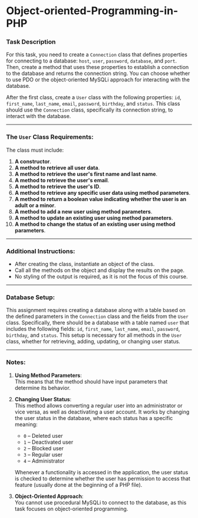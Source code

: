 # Object-oriented-Programming-in-PHP
### **Task Description**

For this task, you need to create a `Connection` class that defines properties for connecting to a database: `host`, `user`, `password`, `database`, and `port`. Then, create a method that uses these properties to establish a connection to the database and returns the connection string. You can choose whether to use PDO or the object-oriented MySQLi approach for interacting with the database.

After the first class, create a `User` class with the following properties: `id`, `first_name`, `last_name`, `email`, `password`, `birthday`, and `status`. This class should use the `Connection` class, specifically its connection string, to interact with the database.

---

### **The `User` Class Requirements:**
The class must include:
1. **A constructor**.  
2. **A method to retrieve all user data**.  
3. **A method to retrieve the user's first name and last name**.  
4. **A method to retrieve the user's email**.  
5. **A method to retrieve the user's ID**.  
6. **A method to retrieve any specific user data using method parameters**.  
7. **A method to return a boolean value indicating whether the user is an adult or a minor**.  
8. **A method to add a new user using method parameters**.  
9. **A method to update an existing user using method parameters**.  
10. **A method to change the status of an existing user using method parameters**.

---

### **Additional Instructions:**
- After creating the class, instantiate an object of the class.  
- Call all the methods on the object and display the results on the page.  
- No styling of the output is required, as it is not the focus of this course.  

---

### **Database Setup:**
This assignment requires creating a database along with a table based on the defined parameters in the `Connection` class and the fields from the `User` class. Specifically, there should be a database with a table named `user` that includes the following fields: `id`, `first_name`, `last_name`, `email`, `password`, `birthday`, and `status`. This setup is necessary for all methods in the `User` class, whether for retrieving, adding, updating, or changing user status.

---

### **Notes:**
1. **Using Method Parameters**:  
   This means that the method should have input parameters that determine its behavior.

2. **Changing User Status**:  
   This method allows converting a regular user into an administrator or vice versa, as well as deactivating a user account. It works by changing the user status in the database, where each status has a specific meaning:  
   - `0` – Deleted user  
   - `1` – Deactivated user  
   - `2` – Blocked user  
   - `3` – Regular user  
   - `4` – Administrator  

   Whenever a functionality is accessed in the application, the user status is checked to determine whether the user has permission to access that feature (usually done at the beginning of a PHP file).  

3. **Object-Oriented Approach**:  
   You cannot use procedural MySQLi to connect to the database, as this task focuses on object-oriented programming.  
